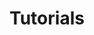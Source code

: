 ---
title: Tutorials
description: Playground allows you to skip preliminary set-up and prerequisites, and tutorials take you trough the initial.
order: 2
icon: tutorials
image: "../media/images/hands-on.jpg"
bodyLinkOneURL: /tutorials/get-started/build-local-blockchain/
bodyLinkOneTitle: Create your first blockchain
bodyLinkTwoURL: /tutorials/smart-contracts/
bodyLinkTwoTitle: Develop smart contracts
bodyLinkThreeURL: /tutorials/connect-other-chains/
bodyLinkThreeTitle: Connect other chains
---